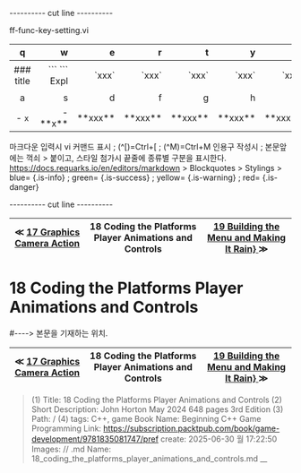 
---------- cut line ----------

ff-func-key-setting.vi

| q     | w     | e     | r     | t     | y     | u     | i     | o     | p     |
:------:|------:|------:|------:|------:|------:|------:|------:|------:|------:|
|### title | \`\`\` \`\`\` Expl| \`xxx\`|\`xxx\`|\`xxx\`|\`xxx\`|\`xxx\`|\`xxx \`|\`xxx \`| 없 음 |
| a     | s     | d     | f     | g     | h     | j     | k     | l     |
|- `x`|- \*\*x\*\*| \*\*xxx\*\*| \*\*xxx\*\*| \*\*xxx\*\*| \*\*xxx\*\*| \*\*xxx\*\*| \*\*xxx\*\*| \*\*xxx\*\*|

마크다운 입력시 vi 커맨드 표시 ; (^[)=Ctrl+[ ; (^M)=Ctrl+M
인용구 작성시 ; 본문앞에는 꺽쇠 > 붙이고, 스타일 첨가시 끝줄에 종류별 구분을 표시한다.
https://docs.requarks.io/en/editors/markdown > Blockquotes > Stylings >
blue= {.is-info} ; green= {.is-success} ; yellow= {.is-warning} ; red= {.is-danger}

---------- cut line ----------

| ≪ [ 17 Graphics Camera Action ](//books/packtpub/2025/0625/17) | 18 Coding the Platforms Player Animations and Controls | [ 19 Building the Menu and Making It Rain} ](//books/packtpub/2025/0625/19) ≫ |
|:----:|:----:|:----:|

# 18 Coding the Platforms Player Animations and Controls
#----> 본문을 기재하는 위치.



| ≪ [ 17 Graphics Camera Action ](//books/packtpub/2025/0625/17) | 18 Coding the Platforms Player Animations and Controls | [ 19 Building the Menu and Making It Rain} ](//books/packtpub/2025/0625/19) ≫ |
|:----:|:----:|:----:|

> (1) Title: 18 Coding the Platforms Player Animations and Controls
> (2) Short Description: John Horton May 2024 648 pages 3rd Edition
> (3) Path: /
> (4) tags: C++, game
> Book Name: Beginning C++ Game Programming
> Link: https://subscription.packtpub.com/book/game-development/9781835081747/pref
> create: 2025-06-30 월 17:22:50
> Images: //
> .md Name: 18_coding_the_platforms_player_animations_and_controls.md __

